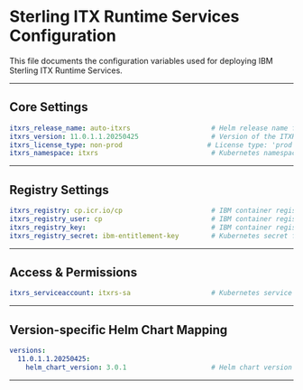 # Sterling ITX Runtime Services Configuration

This file documents the configuration variables used for deploying IBM Sterling ITX Runtime Services.

---
##    Core Settings 
```yaml
itxrs_release_name: auto-itxrs                    # Helm release name for the ITXRS deployment
itxrs_version: 11.0.1.1.20250425                  # Version of the ITXRS container/image
itxrs_license_type: non-prod                     # License type: 'prod' or 'non-prod'
itxrs_namespace: itxrs                            # Kubernetes namespace for ITXRS
```
---
##    Registry Settings 
```yaml
itxrs_registry: cp.icr.io/cp                      # IBM container registry path
itxrs_registry_user: cp                           # IBM container registry username
itxrs_registry_key:                               # IBM container registry key (usually provided via secret)
itxrs_registry_secret: ibm-entitlement-key        # Kubernetes secret for pulling images from the registry
```
---
##    Access & Permissions 
```yaml
itxrs_serviceaccount: itxrs-sa                    # Kubernetes service account used by ITXRS pods
```
---
##    Version-specific Helm Chart Mapping 
```yaml
versions:
  11.0.1.1.20250425:
    helm_chart_version: 3.0.1                     # Helm chart version corresponding to this ITXRS version
```
---